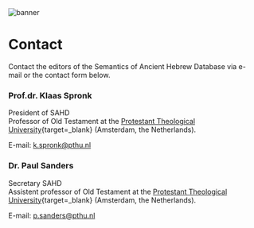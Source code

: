 <html><body><img id="banner" src="/sahd/images/banners/banner.png" alt="banner" /></body></html>

# Contact

Contact the editors of the Semantics of Ancient Hebrew Database via e-mail or the contact form below.

### Prof.dr. Klaas Spronk

President of SAHD<br>
Professor of Old Testament at the 
[Protestant Theological University](https://www.pthu.nl/){target=_blank} (Amsterdam, the Netherlands).

E-mail: [k.spronk@pthu.nl](mailto:k.spronk@pthu.nl)

### Dr. Paul Sanders

Secretary SAHD<br>
Assistent professor of Old Testament at the 
[Protestant Theological University](https://www.pthu.nl/){target=_blank} (Amsterdam, the Netherlands).

E-mail: [p.sanders@pthu.nl](mailto:p.sanders@pthu.nl)